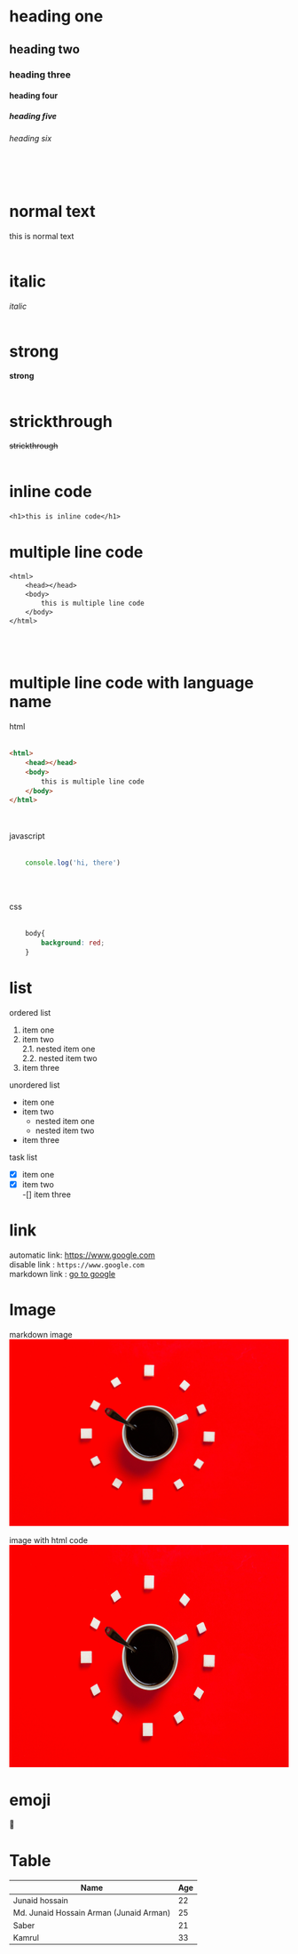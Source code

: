 # heading one
## heading two
### heading three
#### heading four
##### heading five
###### heading six
</br> </br>


# normal text
this is normal text
</br> </br>

# italic
_italic_
</br> </br>

# strong
__strong__
</br> </br>

# strickthrough
~~strickthrough~~
</br> </br>

# inline code
`<h1>this is inline code</h1>`

# multiple line code
```
<html>
    <head></head>
    <body>
        this is multiple line code
    </body>
</html>

```
</br> </br>

# multiple line code with language name
html
```html

<html>
    <head></head>
    <body>
        this is multiple line code
    </body>
</html>

```

</br> </br>
javascript
```javascript

    console.log('hi, there')

```
</br><br>

css
```css

    body{
        background: red;
    }

```

# list
ordered list </br>
1. item one
2. item two  
    2.1. nested item one  
    2.2. nested item two  
3. item three

unordered list </br>
- item one
- item two  
    - nested item one  
    - nested item two  
- item three

task list</br>
-[x] item one  
-[x] item two  
-[] item three  

# link
automatic link: https://www.google.com  
disable link : `https://www.google.com`  
markdown link : [go to google](https://www.google.com  )  


# Image
markdown image
![tea cup](image.jpg)  

image with html code
<img src="image.jpg" height="400" width="800"/>

# emoji 
🤗

# Table
| Name | Age |
|------| ----|
|Junaid hossain | 22 |
|Md. Junaid Hossain Arman (Junaid Arman) | 25 |
|Saber | 21 |
|Kamrul | 33 |
